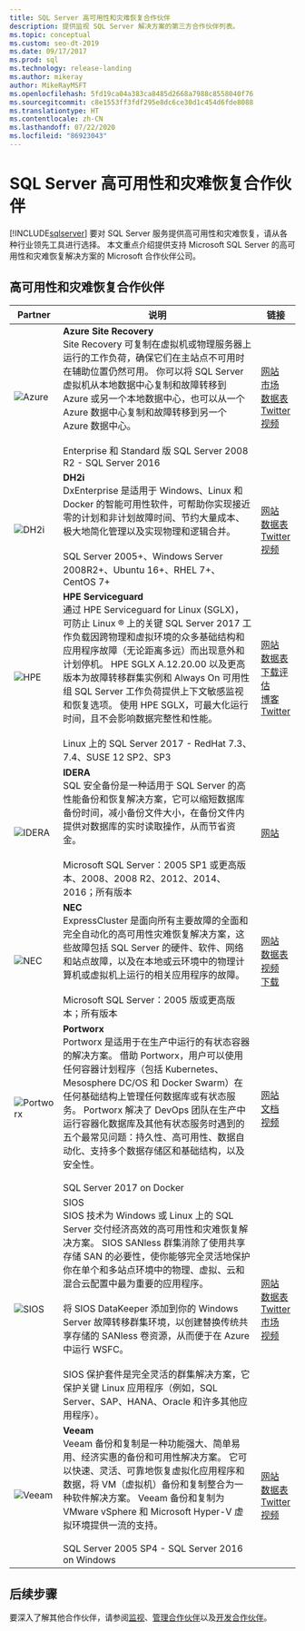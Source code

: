 ```yaml
---
title: SQL Server 高可用性和灾难恢复合作伙伴
description: 提供监视 SQL Server 解决方案的第三方合作伙伴列表。
ms.topic: conceptual
ms.custom: seo-dt-2019
ms.date: 09/17/2017
ms.prod: sql
ms.technology: release-landing
ms.author: mikeray
author: MikeRayMSFT
ms.openlocfilehash: 5fd19ca04a383ca8485d2668a7988c8558040f76
ms.sourcegitcommit: c8e1553ff3fdf295e8dc6ce30d1c454d6fde8088
ms.translationtype: HT
ms.contentlocale: zh-CN
ms.lasthandoff: 07/22/2020
ms.locfileid: "86923043"
---
```

# <a name="sql-server-high-availability-and-disaster-recovery-partners"></a>SQL Server 高可用性和灾难恢复合作伙伴
[!INCLUDE[sqlserver](../includes/applies-to-version/sqlserver.md)]
要对 SQL Server 服务提供高可用性和灾难恢复，请从各种行业领先工具进行选择。  本文重点介绍提供支持 Microsoft SQL Server 的高可用性和灾难恢复解决方案的 Microsoft 合作伙伴公司。

## <a name="high-availability-and-disaster-recovery-partners"></a>高可用性和灾难恢复合作伙伴

| Partner | 说明 | 链接 | 
| --- | --- | --- |
|![Azure][5] |**Azure Site Recovery**<br>Site Recovery 可复制在虚拟机或物理服务器上运行的工作负荷，确保它们在主站点不可用时在辅助位置仍然可用。 你可以将 SQL Server 虚拟机从本地数据中心复制和故障转移到 Azure 或另一个本地数据中心，也可以从一个 Azure 数据中心复制和故障转移到另一个 Azure 数据中心。<br><br> Enterprise 和 Standard 版 SQL Server 2008 R2 - SQL Server 2016|[网站][azure_website]<br>[市场][azure_marketplace]<br>[数据表][azure_datasheet]<br>[Twitter][azure_twitter]<br>[视频][azure_youtube]|
|![DH2i][2] |**DH2i**<br>DxEnterprise 是适用于 Windows、Linux 和 Docker 的智能可用性软件，可帮助你实现接近零的计划和非计划故障时间、节约大量成本、极大地简化管理以及实现物理和逻辑合并。<br><br>SQL Server 2005+、Windows Server 2008R2+、Ubuntu 16+、RHEL 7+、CentOS 7+|[网站][dh2i_website]<br>[数据表][dh2i_datasheet]<br>[Twitter][dh2i_twitter]<br>[视频][dh2i_youtube]|
|![HPE][4] |**HPE Serviceguard**<br>通过 HPE Serviceguard for Linux (SGLX)，可防止 Linux &reg; 上的关键 SQL Server 2017 工作负载因跨物理和虚拟环境的众多基础结构和应用程序故障（无论距离多远）而出现意外和计划停机。 HPE SGLX A.12.20.00 以及更高版本为故障转移群集实例和 Always On 可用性组 SQL Server 工作负荷提供上下文敏感监视和恢复选项。 使用 HPE SGLX，可最大化运行时间，且不会影响数据完整性和性能。<br><br>Linux 上的 SQL Server 2017 - RedHat 7.3、7.4、SUSE 12 SP2、SP3|[网站][hpe_website]<br>[数据表][hpe]<br>[下载评估][hpe_download]<br>[博客][hpe_download]<br>[Twitter][hpe_twitter]
|![IDERA][3]|**IDERA**<br>SQL 安全备份是一种适用于 SQL Server 的高性能备份和恢复解决方案，它可以缩短数据库备份时间，减小备份文件大小，在备份文件内提供对数据库的实时读取操作，从而节省资金。<br><br>Microsoft SQL Server：2005 SP1 或更高版本、2008、2008 R2、2012、2014、2016；所有版本 |[网站][idera_website]|
|![NEC][7]|**NEC**<br>ExpressCluster 是面向所有主要故障的全面和完全自动化的高可用性灾难恢复解决方案，这些故障包括 SQL Server 的硬件、软件、网络和站点故障，以及在本地或云环境中的物理计算机或虚拟机上运行的相关应用程序的故障。<br><br>Microsoft SQL Server：2005 版或更高版本；所有版本 |[网站][necec_website]<br>[数据表][necec_datasheet]<br>[视频][necec_youtube]<br>[下载][necec_download]|
|![Portworx][6] |**Portworx**<br>Portworx 是适用于在生产中运行的有状态容器的解决方案。 借助 Portworx，用户可以使用任何容器计划程序（包括 Kubernetes、Mesosphere DC/OS 和 Docker Swarm）在任何基础结构上管理任何数据库或有状态服务。 Portworx 解决了 DevOps 团队在生产中运行容器化数据库及其他有状态服务时遇到的五个最常见问题：持久性、高可用性、数据自动化、支持多个数据存储区和基础结构，以及安全性。<br><br>SQL Server 2017 on Docker |[网站][portworx_website]<br>[文档][portworx_docs]<br>[视频][portworx_youtube]|
|![SIOS][8] |SIOS <br>SIOS 技术为 Windows 或 Linux 上的 SQL Server 交付经济高效的高可用性和灾难恢复解决方案。 SIOS SANless 群集消除了使用共享存储 SAN 的必要性，使你能够完全灵活地保护你在单个和多站点环境中的物理、虚拟、云和混合云配置中最为重要的应用程序。<br><br>将 SIOS DataKeeper 添加到你的 Windows Server 故障转移群集环境，以创建替换传统共享存储的 SANless 卷资源，从而便于在 Azure 中运行 WSFC。<br><br>SIOS 保护套件是完全灵活的群集解决方案，它保护关键 Linux 应用程序（例如，SQL Server、SAP、HANA、Oracle 和许多其他应用程序）。|[网站][sios_website]<br>[数据表][sios_datasheet]<br>[Twitter][sios_twitter]<br>[市场][sios_marketplace]<br>[视频][sios_youtube]|
|![Veeam][1] |**Veeam**<br>Veeam 备份和复制是一种功能强大、简单易用、经济实惠的备份和可用性解决方案。 它可以快速、灵活、可靠地恢复虚拟化应用程序和数据，将 VM（虚拟机）备份和复制整合为一种软件解决方案。 Veeam 备份和复制为 VMware vSphere 和 Microsoft Hyper-V 虚拟环境提供一流的支持。<br><br>SQL Server 2005 SP4 - SQL Server 2016 on Windows |[网站][veeam_website]<br>[数据表][veeam_datasheet]<br>[Twitter][veeam_twitter]<br>[视频][veeam_youtube]|

## <a name="next-steps"></a>后续步骤
要深入了解其他合作伙伴，请参阅[监视][mon_partners]、[管理合作伙伴][management_partners]以及[开发合作伙伴][dev_partners]。

<!--Image references-->
[1]: ./media/partner-hadr-sql-server/Veeam-green-logo.png
[2]: ./media/partner-hadr-sql-server/dh2i-logo.png
[3]: ./media/partner-hadr-sql-server/idera-logo.png
[4]: ./media/partner-hadr-sql-server/hpe.png
[5]: ./media/partner-hadr-sql-server/azure-logo.png
[6]: ./media/partner-hadr-sql-server/portworx-logo.png
[7]: ./media/partner-hadr-sql-server/nec-logo.png
[8]: ./media/partner-hadr-sql-server/sios-logo.png

<!--Article links-->
[mon_partners]: ./partner-monitor-sql-server.md
[management_partners]: ./partner-management-sql-server.md
[dev_partners]: ./partner-dev-sql-server.md

<!--Website links -->
[veeam_website]:https://www.veeam.com/
[dh2i_website]:https://dh2i.com
[idera_website]:https://www.idera.com/productssolutions/sqlserver
[hpe_website]: https://www.hpe.com/us/en/product-catalog/detail/pip.376220.html
[azure_website]: https://docs.microsoft.com/azure/site-recovery/site-recovery-sql
[necec_website]: https://www.necam.com/ExpressCluster/
[portworx_website]: https://portworx.com/
[sios_website]: https://us.sios.com/

<!--Get Started Links-->

<!--Datasheet Links-->
[veeam_datasheet]:https://www.veeam.com/veeam_backup_9_5_datasheet_en_ds.pdf
[dh2i_datasheet]:https://dh2i.com/wp-content/uploads/DxE-Win-QuickFacts.pdf
[hpe]:https://www.hpe.com/h20195/v2/default.aspx?cc=us&lc=en&oid=376220
[necec_datasheet]: https://www.necam.com/docs/?id=0d9ef7a7-f935-4909-b6bb-20a47b3
[azure_datasheet]: /azure/site-recovery/vmware-physical-azure-support-matrix
[sios_datasheet]: https://us.sios.com/solutions/high-availability-cluster-software-cloud/

<!--Marketplace Links -->
[azure_marketplace]: https://azuremarketplace.microsoft.com/marketplace/apps?search=site%20recovery&page=1
[sios_marketplace]: https://azuremarketplace.microsoft.com/marketplace/apps/sios_datakeeper.sios-datakeeper-8
<!--Press links-->
<!--[veeam_press]:-->

<!--YouTube links-->
[veeam_youtube]:https://www.youtube.com/user/YouVeeam
[dh2i_youtube]:https://www.youtube.com/user/dh2icompany 
[idera_youtube]:https://www.idera.com/resourcecentral/videos/sql-safe-overview
[azure_youtube]: https://mva.microsoft.com/en-US/training-courses/is-your-lack-of-a-disaster-recovery-site-keeping-you-up-at-night-8680?l=oF7YrFH1_7504984382
[necec_youtube]: https://www.youtube.com/watch?v=9La3Cw1Q1Jk
[portworx_youtube]: https://www.youtube.com/channel/UCSexpvQ9esSRgiS_Q9_3mLQ
[sios_youtube]: https://www.youtube.com/watch?v=U3M44gJNWQE

<!--Twitter links-->
[veeam_twitter]:https://twitter.com/veeam
[dh2i_twitter]:https://twitter.com/dh2i
[hpe_twitter]:https://twitter.com/hpe
[azure_twitter]:https://twitter.com/hashtag/azuresiterecovery
[sios_twitter]:https://www.twitter.com/SIOSTech

<!--Docs links>-->
[portworx_docs]: https://docs.portworx.com/

<!--Download links-->
[hpe_download]: https://h20392.www2.hpe.com/portal/swdepot/displayProductInfo.do?productNumber=SGLX-DEMO
[necec_download]: https://www.necam.com/ExpressCluster/30daytrial/
<!--Blog links-->
[hpe_blog]: https://community.hpe.com/t5/Servers-The-Right-Compute/SQL-Server-for-Linux-Is-Here-and-A-New-Chapter-for-Mission/ba-p/6977571#.WiHWW0xFwUE
